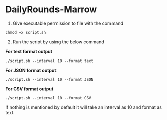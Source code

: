 # DailyRounds-Marrow

1. Give executable permission to file with the command
```
chmod +x script.sh
```
2. Run the script by using the below command

**For text format output**
```
./script.sh --interval 10 --format text
```
**For JSON format output**
```
./script.sh --interval 10 --format JSON
```
**For CSV format output**
```
./script.sh --interval 10 --format CSV
```
If nothing is mentioned by default it will take an interval as 10 and format as text.
